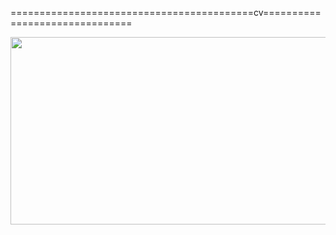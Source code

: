 ==========================================cv===============================
<p align="center"><img src="https://i.ibb.co/GdsLDdY/cv.png" width="590" height="300"></p>

